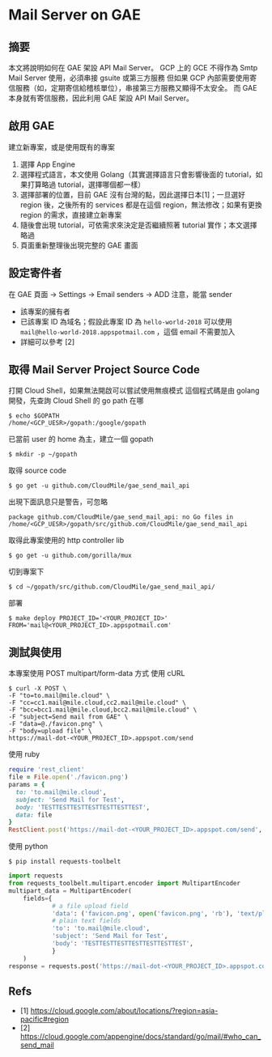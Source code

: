 # Mail Server on GAE

## 摘要

本文將說明如何在 GAE 架設 API Mail Server。
GCP 上的 GCE 不得作為 Smtp Mail Server 使用，必須串接 gsuite 或第三方服務
但如果 GCP 內部需要使用寄信服務（如，定期寄信給稽核單位），串接第三方服務又顯得不太安全。
而 GAE 本身就有寄信服務，因此利用 GAE 架設 API Mail Server。

## 啟用 GAE

建立新專案，或是使用既有的專案
1. 選擇 App Engine
2. 選擇程式語言，本文使用 Golang（其實選擇語言只會影響後面的 tutorial，如果打算略過 tutorial，選擇哪個都一樣）
3. 選擇部署的位置，目前 GAE 沒有台灣的點，因此選擇日本[1]；一旦選好 region 後，之後所有的 services 都是在這個 region，無法修改；如果有更換 region 的需求，直接建立新專案
4. 隨後會出現 tutorial，可依需求來決定是否繼續照著 tutorial 實作；本文選擇略過
5. 頁面重新整理後出現完整的 GAE 畫面

## 設定寄件者
在 GAE 頁面 → Settings → Email senders → ADD
注意，能當 sender

- 該專案的擁有者
- 已該專案 ID 為域名；假設此專案 ID 為 `hello-world-2018`
  可以使用 `mail@hello-world-2018.appspotmail.com` ，這個 email 不需要加入
- 詳細可以參考 [2]


## 取得 Mail Server Project Source Code

打開 Cloud Shell，如果無法開啟可以嘗試使用無痕模式
這個程式碼是由 golang 開發，先查詢 Cloud Shell 的 go path 在哪
```shell
$ echo $GOPATH
/home/<GCP_UESR>/gopath:/google/gopath
```

已當前 user 的 home 為主，建立一個 gopath
```shell
$ mkdir -p ~/gopath
```

取得 source code
```shell
$ go get -u github.com/CloudMile/gae_send_mail_api
```

出現下面訊息只是警告，可忽略
```shell
package github.com/CloudMile/gae_send_mail_api: no Go files in /home/<GCP_UESR>/gopath/src/github.com/CloudMile/gae_send_mail_api
```

取得此專案使用的 http controller lib
```shell
$ go get -u github.com/gorilla/mux
```

切到專案下
```shell
$ cd ~/gopath/src/github.com/CloudMile/gae_send_mail_api/
```

部署
```shell
$ make deploy PROJECT_ID='<YOUR_PROJECT_ID>' FROM='mail@<YOUR_PROJECT_ID>.appspotmail.com'
```

## 測試與使用

本專案使用 POST multipart/form-data 方式
使用 cURL
```shell
$ curl -X POST \
-F "to=to.mail@mile.cloud" \
-F "cc=cc1.mail@mile.cloud,cc2.mail@mile.cloud" \
-F "bcc=bcc1.mail@mile.cloud,bcc2.mail@mile.cloud" \
-F "subject=Send mail from GAE" \
-F "data=@./favicon.png" \
-F "body=upload file" \
https://mail-dot-<YOUR_PROJECT_ID>.appspot.com/send
```

使用 ruby
```ruby
require 'rest_client'
file = File.open('./favicon.png')
params = {
  to: 'to.mail@mile.cloud',
  subject: 'Send Mail for Test',
  body: 'TESTTESTTESTTESTTESTTESTTEST',
  data: file
}
RestClient.post('https://mail-dot-<YOUR_PROJECT_ID>.appspot.com/send', params)
```
使用 python
```shell
$ pip install requests-toolbelt
```

```python
import requests
from requests_toolbelt.multipart.encoder import MultipartEncoder
multipart_data = MultipartEncoder(
    fields={
            # a file upload field
            'data': ('favicon.png', open('favicon.png', 'rb'), 'text/plain'),
            # plain text fields
            'to': 'to.mail@mile.cloud',
            'subject': 'Send Mail for Test',
            'body': 'TESTTESTTESTTESTTESTTESTTEST',
            }
    )
response = requests.post('https://mail-dot-<YOUR_PROJECT_ID>.appspot.com/send', data=multipart_data, headers={'Content-Type': multipart_data.content_type})
```

## Refs

- [1] https://cloud.google.com/about/locations/?region=asia-pacific#region
- [2] https://cloud.google.com/appengine/docs/standard/go/mail/#who_can_send_mail
